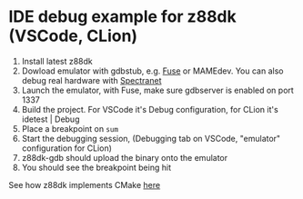 # IDE debug example for z88dk (VSCode, CLion)

1. Install latest z88dk
2. Dowload emulator with gdbstub, e.g. [Fuse](https://speccytools.org) or MAMEdev. You can also debug real hardware with [Spectranet](https://github.com/speccytools/spectranet-gdbserver)
3. Launch the emulator, with Fuse, make sure gdbserver is enabled on port 1337
4. Build the project. For VSCode it's Debug configuration, for CLion it's idetest | Debug
5. Place a breakpoint on `sum`
6. Start the debugging session, (Debugging tab on VSCode, "emulator" configuration for CLion)
7. z88dk-gdb should upload the binary onto the emulator
8. You should see the breakpoint being hit

See how z88dk implements CMake [here](https://github.com/z88dk/z88dk/wiki/CMake)
